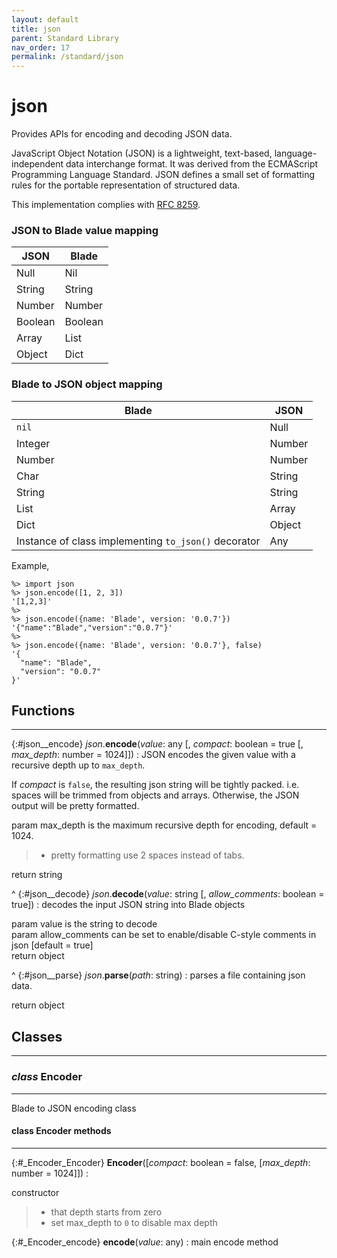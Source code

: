 ```yaml
---
layout: default
title: json
parent: Standard Library
nav_order: 17
permalink: /standard/json
---
```


# json

Provides APIs for encoding and decoding JSON data.

JavaScript Object Notation (JSON) is a lightweight, text-based,
language-independent data interchange format.  It was derived from
the ECMAScript Programming Language Standard.  JSON defines a small
set of formatting rules for the portable representation of structured
data.

This implementation complies with [RFC 8259](https://datatracker.ietf.org/doc/html/rfc8259).

### JSON to Blade value mapping

| JSON | Blade |
|------|-------|
| Null | Nil |
| String | String |
| Number | Number |
| Boolean | Boolean |
| Array | List |
| Object | Dict |


### Blade to JSON object mapping

| Blade | JSON |
|-------|------|
| `nil` | Null |
| Integer | Number |
| Number | Number |
| Char | String |
| String | String |
| List | Array |
| Dict | Object |
| Instance of class implementing `to_json()` decorator | Any |


Example,

```blade-repl
%> import json
%> json.encode([1, 2, 3])
'[1,2,3]'
%> 
%> json.encode({name: 'Blade', version: '0.0.7'})
'{"name":"Blade","version":"0.0.7"}'
%> 
%> json.encode({name: 'Blade', version: '0.0.7'}, false)
'{
  "name": "Blade", 
  "version": "0.0.7"
}'
```



<h2>Functions</h2><hr>

{:#json__encode} _json_.**encode**(_value_: any [, _compact_: boolean = true [, _max_depth_: number = 1024]])
: JSON encodes the given value with a recursive depth up to `max_depth`.
  
  If _compact_ is `false`, the resulting json string will be 
  tightly packed. i.e. spaces will be trimmed from objects and arrays. Otherwise, 
  the JSON output will be pretty formatted.
  
   <div class="cite"><span class="hint">param</span> <span>max_depth is the maximum recursive depth for encoding, default = 1024.</span></div>

  > - pretty formatting use 2 spaces instead of tabs.
   <div class="cite"><span class="hint">return</span> <span>string</span></div>



^
{:#json__decode} _json_.**decode**(_value_: string [, _allow_comments_: boolean = true])
: decodes the input JSON string into Blade objects
  
   <div class="cite"><span class="hint">param</span> <span>value is the string to decode</span></div>

   <div class="cite"><span class="hint">param</span> <span>allow_comments can be set to enable/disable C-style comments in json [default = true]</span></div>

   <div class="cite"><span class="hint">return</span> <span>object</span></div>



^
{:#json__parse} _json_.**parse**(_path_: string)
: parses a file containing json data.
   <div class="cite"><span class="hint">return</span> <span>object</span></div>





<h2>Classes</h2><hr>



### _class_ Encoder 
---

Blade to JSON encoding class


#### class Encoder methods
---

{:#_Encoder_Encoder} **Encoder**([_compact_: boolean = false, [_max_depth_: number = 1024]])
:  <div class="cite"><span class="hint">constructor</span> <span></span></div>

  > - that depth starts from zero
  > - set max_depth to `0` to disable max depth


{:#_Encoder_encode} **encode**(_value_: any)
: main encode method



